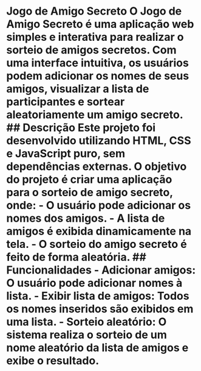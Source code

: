 # Jogo de Amigo Secreto O **Jogo de Amigo Secreto** é uma aplicação web simples e interativa para realizar o sorteio de amigos secretos. Com uma interface intuitiva, os usuários podem adicionar os nomes de seus amigos, visualizar a lista de participantes e sortear aleatoriamente um amigo secreto. ## Descrição Este projeto foi desenvolvido utilizando HTML, CSS e JavaScript puro, sem dependências externas. O objetivo do projeto é criar uma aplicação para o sorteio de amigo secreto, onde: - O usuário pode adicionar os nomes dos amigos. - A lista de amigos é exibida dinamicamente na tela. - O sorteio do amigo secreto é feito de forma aleatória. ## Funcionalidades - **Adicionar amigos**: O usuário pode adicionar nomes à lista. - **Exibir lista de amigos**: Todos os nomes inseridos são exibidos em uma lista. - **Sorteio aleatório**: O sistema realiza o sorteio de um nome aleatório da lista de amigos e exibe o resultado.
